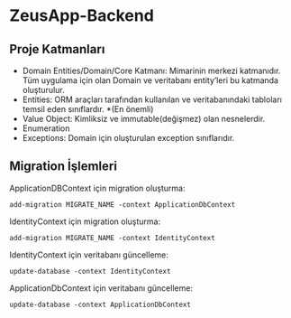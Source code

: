 # ZeusApp-Backend

## Proje Katmanları
- Domain Entities/Domain/Core Katmanı: Mimarinin merkezi katmanıdır. Tüm uygulama için olan Domain ve veritabanı entity’leri bu katmanda oluşturulur.
- Entities: ORM araçları tarafından kullanılan ve veritabanındaki tabloları temsil eden sınıflardır. *(En önemli)
- Value Object: Kimliksiz ve immutable(değişmez) olan nesnelerdir.
- Enumeration
- Exceptions: Domain için oluşturulan exception sınıflarıdır.


## Migration İşlemleri
ApplicationDBContext için migration oluşturma:  
```
add-migration MIGRATE_NAME -context ApplicationDbContext
```

IdentityContext için migration oluşturma:  
```
add-migration MIGRATE_NAME -context IdentityContext
```

IdentityContext için veritabanı güncelleme:  
```
update-database -context IdentityContext
```

ApplicationDbContext için veritabanı güncelleme:  
```
update-database -context ApplicationDbContext
```
